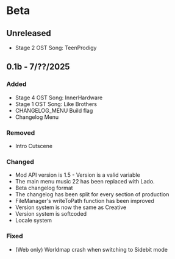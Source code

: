 # Beta
## Unreleased
- Stage 2 OST Song: TeenProdigy
<version>

## 0.1b - 7/??/2025
### Added
- Stage 4 OST Song: InnerHardware
- Stage 1 OST Song: Like Brothers
- CHANGELOG_MENU Build flag
- Changelog Menu
### Removed
- Intro Cutscene
### Changed
- Mod API version is 1.5
        - Version is a valid variable
- The main menu music 22 has been replaced with Lado.
- Beta changelog format
- The changelog has been split for every section of production
- FileManager's writeToPath function has been improved
- Version system is now the same as Creative
- Version system is softcoded
- Locale system
### Fixed
- (Web only) Worldmap crash when switching to Sidebit mode